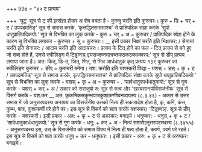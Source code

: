 +++
title = "४५ ट प्रत्यय"

+++
'चुटू' सूत्र से ट् की इत्संज्ञा होकर अ शेष बचता है -
कुरुषु चरति इति कुरुचरः। कुरु + डि + चर् + ट / उपपदमतिङ्' सूत्र से समास करके, ‘कृत्तद्धितसमासाश्च' से प्रातिपदिक संज्ञा करके 'सुपो धातुप्रातिपदिकयो:' सूत्र से विभक्ति का लुक् करके - कुरु + चर् + अ = कुरुचर / प्रातिपदिक संज्ञा होने के कारण सु विभक्ति लगाकर - कुरुचर + सु = कुरुचरः।
__ इसी प्रकार भिक्षां चरति इति भिक्षाचर: / सेनायां चरति इति सेनाचर: / आदाय चरति इति आदायचरः।
प्रत्यय के टित् होने का फल -
टित् प्रत्यय से बने हुए जो शब्द होते हैं, उनसे स्त्रीलिङ्ग में टिड्ढाणञ् द्वयसज्दघ्नमात्रच्तयप्ठकठकञ्क्वरप:' सूत्र से डीप् प्रत्यय लगाया जाता है। अत:
कित्, डि-त्, जित्, णित्, से भिन्न आर्धधातुक कृत् प्रत्यय
१३९
कुरुचर का स्त्रीलिङ्ग कुरुचर + ङीप् = कुरुचरी बनेगा।
यश: करोति इति यशस्करी विद्या - यशस् + डस् + कृ + ट / उपपदमतिङ्' सूत्र से समास करके, कृत्तद्धितसमासाश्च' से प्रातिपदिक संज्ञा करके सुपो धातुप्रातिपदिकयो:' सूत्र से विभक्ति का लुक् करके - यशस् + कृ + अ = कुरुचर - .
‘सार्वधातुकार्धधातुकयो:' सूत्र से गुण करके - यशस् + कर् + अ / सकार को ससजुषो रु: सूत्र से रुत्व और 'खरवसानयोर्विसर्जनीयः' सूत्र से विसर्ग करके - यश:कर
__ अत: कृकमिकसकुम्भपात्रकुशाकर्णीष्वनव्ययस्य (८.३.४६) -
अकार से उत्तर समास में जो अनुत्तरपदस्थ अनव्यय का विसर्जनीय उसको नित्य ही सकारादेश होता है, कृ, कमि, कंस, कुम्भ, पात्र, कुशाकर्णी परे होने पर।
इस सूत्र से विसर्ग को सत्व करके यशस्कर/ 'टिड्ढाणञ्'. सूत्र से डीप् करके - यशस्करी। इसी प्रकार - अह: + कृ + ट से अहस्कर: बनाइये।
धनुष्कर: - धनुस् + कृ + ट / ‘सार्वधातुकार्धधातुकयो:' सूत्र से गुण करके - धनु: + कर् + अ -
नित्यं समासेऽनुत्तरपदस्थस्य (८.३४५५) - अनुत्तरपदस्थ इस्, उस् के विसर्जनीय को समास विषय में नित्य ही षत्व होता है, कवर्ग, पवर्ग परे रहते।
इस सूत्र से विसर्ग को षत्व करके धनुष् + कर - धनुष्करः । इसी प्रकार - अरु: + कृ + ट से अरुष्कर: बनाइये।